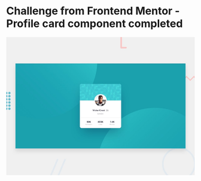 # Challenge from Frontend Mentor - Profile card component completed

![Design preview for the Profile card component coding challenge](./design/desktop-preview.jpg)
